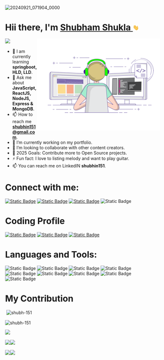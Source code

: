 
![20240921_071904_0000](https://github.com/user-attachments/assets/e377a195-a21c-42a6-9542-c986c9b4e730)

<h1> Hii
 there, I'm <a href="https://www.linkedin.com/in/shubhin151/">Shubham Shukla </a> <img src="https://raw.githubusercontent.com/ABSphreak/ABSphreak/master/gifs/Hi.gif" width="4%"></a></h1>
<a href="https://github.com/shubh-151/"></a>
<img align="right" alt="Coding" width="400" src="https://raw.githubusercontent.com/devSouvik/devSouvik/master/gif3.gif">
<img src="https://komarev.com/ghpvc/?username=shubh-151">        

- 🌱 I am currently learning **springboot, HLD, LLD**.
- 💬 Ask me about **JavaScript, ReactJS, NodeJS, Express & MongoDB**.
- 📫 How to reach me **shubhin151@gmail.com**.
- 🔭 I’m currently working on my portfolio.
- 👯 I’m looking to collaborate with other content creators.
- 🥅 2025 Goals: Contribute more to Open Source projects.
- ⚡ Fun fact: I love to listing melody and want to play guitar.
- 📫 You can reach me on LinkedIN **shubhin151**.



<h1>Connect with me:</h1>

<a href="https://www.linkedin.com/in/shubhin151/">![Static Badge](https://img.shields.io/badge/linkedin-%230A66C2?style=for-the-badge&logo=linkedin&logoColor=white&labelColor=%230A66C2&link=left)</a>
<a href="https://www.instagram.com/shubh151_official/">![Static Badge](https://img.shields.io/badge/instagram-%23E4405F?style=for-the-badge&logo=instagram&logoColor=white&labelColor=%23E4405F)</a>
<a href="mailto:shubhin151@gmail.com">![Static Badge](https://img.shields.io/badge/gmail-%23EA4335?style=for-the-badge&logo=gmail&logoColor=white&labelColor=%23EA4335)</a>
![Static Badge](https://img.shields.io/badge/telegram-%2326A5E4?style=for-the-badge&logo=telegram&logoColor=white&labelColor=%2326A5E4)

<h1>Coding Profile</h1>

 <a href="https://www.hackerrank.com/shubhin151">![Static Badge](https://img.shields.io/badge/hackerrank-%2300EA64?style=for-the-badge&logo=hackerrank&logoColor=white&labelColor=%2300EA64)</a>
 <a href="https://auth.geeksforgeeks.org/user/shubhin151/profile">![Static Badge](https://img.shields.io/badge/geeksforgeeks-%232F8D46?style=for-the-badge&logo=geeksforgeeks&logoColor=white&labelColor=%232F8D46)</a>
 <a href="https://leetcode.com/shubhin151/">![Static Badge](https://img.shields.io/badge/leetcode-%23FFA116?style=for-the-badge&logo=leetcode&logoColor=white&labelColor=%23FFA116)</a>




  
<h1>Languages and Tools:</h1>

![Static Badge](https://img.shields.io/badge/react-%2361DAFB?style=for-the-badge&logo=react&logoColor=white)
![Static Badge](https://img.shields.io/badge/javascript-black?style=for-the-badge&logo=javascript)
![Static Badge](https://img.shields.io/badge/html5-green?style=for-the-badge&logo=html5&logoColor=white&labelColor=%237952B3)
![Static Badge](https://img.shields.io/badge/css3-green?style=for-the-badge&logo=css3&logoColor=white&labelColor=%237952B3)
![Static Badge](https://img.shields.io/badge/Bootstrap-green?style=for-the-badge&logo=bootstrap&logoColor=white&labelColor=%237952B3)
![Static Badge](https://img.shields.io/badge/Redux-blue?style=for-the-badge&logo=Redux&labelColor=%23764ABC)
![Static Badge](https://img.shields.io/badge/nodejs-green?style=for-the-badge&logo=nodedotjs&logoColor=white&labelColor=%237952B3)
![Static Badge](https://img.shields.io/badge/express-green?style=for-the-badge&logo=express&logoColor=white&labelColor=%237952B3)
![Static Badge](https://img.shields.io/badge/mongodb-green?style=for-the-badge&logo=mongodb&logoColor=white&labelColor=%237952B3)








<h1>My Contribution</h1>




<p>&nbsp;<img align="center" src="https://github-readme-stats.vercel.app/api?username=shubh-151&show_icons=true&locale=en" alt="shubh-151" /></p>
 
 <p><img align="center" src="https://github-readme-streak-stats.herokuapp.com/?user=shubh-151&" alt="shubh-151" /></p>



![](http://github-profile-summary-cards.vercel.app/api/cards/profile-details?username=shubh-151&theme=yeblu)

![](http://github-profile-summary-cards.vercel.app/api/cards/repos-per-language?username=shubh-151&theme=yeblu)![](http://github-profile-summary-cards.vercel.app/api/cards/most-commit-language?username=shubh-151&theme=yeblu)

![](http://github-profile-summary-cards.vercel.app/api/cards/productive-time?username=shubh-151&theme=yeblu&utcOffset=8)![](http://github-profile-summary-cards.vercel.app/api/cards/stats?username=shubh-151&theme=yeblu)

